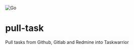 ![Go](https://github.com/tpeetz/pull-task/workflows/Go/badge.svg)

# pull-task
Pull tasks from Github, Gitlab and Redmine into Taskwarrior
